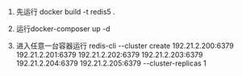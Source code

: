 1. 先运行 docker build -t redis5 .

2. 运行docker-composer up -d

3. 进入任意一台容器运行
redis-cli --cluster create 192.21.2.200:6379 192.21.2.201:6379 192.21.2.202:6379 192.21.2.203:6379 192.21.2.204:6379 192.21.2.205:6379 --cluster-replicas 1